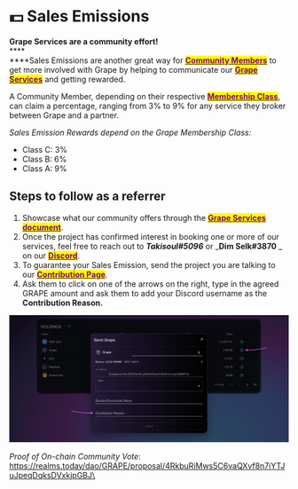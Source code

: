 # 💵 Sales Emissions

**Grape Services are a community effort!** \
****\
****Sales Emissions are another great way for [<mark style="color:purple;">**Community Members**</mark>](../grape-community/get-involved/) to get more involved with Grape by helping to communicate our [<mark style="color:purple;">**Grape Services**</mark>](community-services.md) and getting rewarded.

A Community Member, depending on their respective [<mark style="color:purple;">**Membership Class**</mark>](../grape-community/get-involved/membership-classes.md), can claim a percentage, ranging from 3% to 9% for any service they broker between Grape and a partner.&#x20;

_Sales Emission Rewards depend on the Grape Membership Class:_

* Class C: 3%&#x20;
* Class B: 6%
* Class A: 9%

## Steps to follow as a referrer <a href="#a7a9" id="a7a9"></a>

1. Showcase what our community offers through the <mark style="color:purple;"></mark> [<mark style="color:purple;">**Grape Services document**</mark>](community-services.md).
2. Once the project has confirmed interest in booking one or more of our services, feel free to reach out to _**Takisoul#5096**_ or _**Dim Selk#3870** _ on our [<mark style="color:purple;">**Discord**</mark>](https://discord.com/invite/greatape).
3. To guarantee your Sales Emission, send the project you are talking to our [<mark style="color:purple;">**Contribution Page**</mark>](https://verify.grapes.network/#/contribute).
4. Ask them to click on one of the arrows on the right, type in the agreed GRAPE amount and ask them to add your Discord username as the **Contribution Reason.**

![The Contribution Reason will be visible since it's on-chain](../.gitbook/assets/Contribute)

_Proof of On-chain Community Vote_: [https://realms.today/dao/GRAPE/proposal/4RkbuRiMws5C6vaQXvf8n7iYTJuJpeqDqksDVxkjpGBJ\
](https://realms.today/dao/GRAPE/proposal/4RkbuRiMws5C6vaQXvf8n7iYTJuJpeqDqksDVxkjpGBJ)
